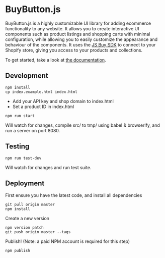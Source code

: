# BuyButton.js

BuyButton.js is a highly customizable UI library for adding ecommerce functionality to any website. It allows you to create interactive UI components such as product listings and shopping carts with minimal configuration, while allowing you to easily customize the appearance and behaviour of the components.
It uses the [JS Buy SDK](http://shopify.github.io/js-buy-sdk/) to connect to your Shopify store, giving you access to your products and collections.

To get started, take a look at [the documentation](http://shopify.github.io/buy-button-js/).

## Development

```
npm install
cp index.example.html index.html
```

* Add your API key and shop domain to index.html
* Set a product ID in index.html

```
npm run start

```

Will watch for changes, compile src/ to tmp/ using babel & browserify, and run a server on port 8080.

## Testing

```
npm run test-dev
```

Will watch for changes and run test suite.


## Deployment

First ensure you have the latest code, and install all dependencies
```
git pull origin master
npm install
```

Create a new version
```
npm version patch
git push origin master --tags
```

Publish! (Note: a paid NPM account is required for this step)
```
npm publish
```
